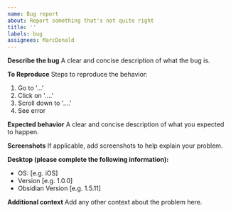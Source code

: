 ```yaml
---
name: Bug report
about: Report something that's not quite right
title: ''
labels: bug
assignees: MarcDonald
---
```


**Describe the bug**
A clear and concise description of what the bug is.

**To Reproduce**
Steps to reproduce the behavior:

1. Go to '...'
2. Click on '....'
3. Scroll down to '....'
4. See error

**Expected behavior**
A clear and concise description of what you expected to happen.

**Screenshots**
If applicable, add screenshots to help explain your problem.

**Desktop (please complete the following information):**

- OS: [e.g. iOS]
- Version [e.g. 1.0.0]
- Obsidian Version [e.g. 1.5.11]

**Additional context**
Add any other context about the problem here.
